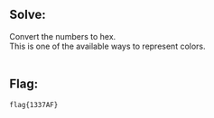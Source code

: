 ## Solve:

Convert the numbers to hex.
<br/>
This is one of the available ways to represent colors.
<br/>
<br/>
## Flag:
`flag{1337AF}`

